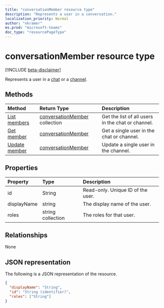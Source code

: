 ```yaml
---
title: "conversationMember resource type"
description: "Represents a user in a conversation."
localization_priority: Normal
author: "nkramer"
ms.prod: "microsoft-teams"
doc_type: "resourcePageType"
---
```


# conversationMember resource type

[!INCLUDE [beta-disclaimer](../../includes/beta-disclaimer.md)]

Represents a user in a [chat](chat.md) or a [channel](channel.md).

## Methods

| Method       | Return Type  |Description|
|:---------------|:--------|:----------|
|[List members](../api/conversationmember-list.md) | [conversationMember](conversationmember.md) collection | Get the list of all users in the chat or channel.|
|[Get member](../api/conversationmember-get.md) | [conversationMember](conversationmember.md) | Get a single user in the chat or channel.|
|[Update member](../api/conversationmember-update.md) | [conversationMember](conversationmember.md)| Update a single user in the channel.|

## Properties

| Property	   | Type	|Description|
|:---------------|:--------|:----------|
|id|String| Read-only. Unique ID of the user.|
|displayName| string | The display name of the user. |
|roles| string collection | The roles for that user. |

## Relationships

None

## JSON representation

The following is a JSON representation of the resource.

<!-- {
  "blockType": "resource",
  "optionalProperties": [

  ],
  "@odata.type": "microsoft.graph.conversationMember",
  "baseType": "",
  "keyProperty": "id"
}-->

```json
{
  "displayName": "String",
  "id": "String (identifier)",
  "roles": ["String"]
}
```

<!-- uuid: 16cd6b66-4b1a-43a1-adaf-3a886856ed98
2019-02-04 14:57:30 UTC -->
<!-- {
  "type": "#page.annotation",
  "description": "conversationMember resource",
  "keywords": "",
  "section": "documentation",
  "tocPath": ""
}-->